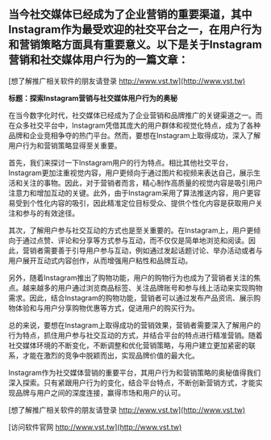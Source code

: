 ## **当今社交媒体已经成为了企业营销的重要渠道，其中Instagram作为最受欢迎的社交平台之一，在用户行为和营销策略方面具有重要意义。以下是关于Instagram营销和社交媒体用户行为的一篇文章：**

[想了解推广相关软件的朋友请登录 http://www.vst.tw](http://www.vst.tw)

**标题：探索Instagram营销与社交媒体用户行为的奥秘**

在当今数字化时代，社交媒体已经成为了企业营销和品牌推广的关键渠道之一。而在众多社交平台中，Instagram凭借其庞大的用户群体和视觉化特点，成为了各种品牌和企业竞相争夺的热门平台。然而，要想在Instagram上取得成功，深入了解用户行为和营销策略显得至关重要。

首先，我们来探讨一下Instagram用户的行为特点。相比其他社交平台，Instagram更加注重视觉内容，用户更倾向于通过图片和视频来表达自己，展示生活和关注的事物。因此，对于营销者而言，精心制作高质量的视觉内容是吸引用户注意力和增加互动的关键。此外，由于Instagram采用了算法推送内容，用户更容易受到个性化内容的吸引，因此精准定位目标受众、提供个性化内容是获取用户关注和参与的有效途径。

其次，了解用户参与社交互动的方式也是至关重要的。在Instagram上，用户更倾向于通过点赞、评论和分享等方式参与互动，而不仅仅是简单地浏览和阅读。因此，营销者需要善于引导用户参与互动，例如通过发起话题讨论、举办活动或者与用户展开互动式内容创作，从而增强用户粘性和品牌互动。

另外，随着Instagram推出了购物功能，用户的购物行为也成为了营销者关注的焦点。越来越多的用户通过浏览商品标签、关注品牌账号和参与线上活动来实现购物需求。因此，结合Instagram的购物功能，营销者可以通过发布产品资讯、展示购物体验和与用户分享购物优惠等方式，促进用户的购买行为。

总的来说，要想在Instagram上取得成功的营销效果，营销者需要深入了解用户的行为特点，抓住用户参与社交互动的方式，并结合平台的特点进行精准营销。随着社交媒体环境的不断变化，不断调整和优化营销策略，与用户建立更加紧密的联系，才能在激烈的竞争中脱颖而出，实现品牌价值的最大化。

Instagram作为社交媒体营销的重要平台，其用户行为和营销策略的奥秘值得我们深入探索。只有紧跟用户行为的变化，结合平台特点，不断创新营销方式，才能实现品牌与用户之间的深度连接，赢得市场和用户的认可。

[想了解推广相关软件的朋友请登录 http://www.vst.tw](http://www.vst.tw)


[访问软件官网 http://www.vst.tw](http://www.vst.tw)
